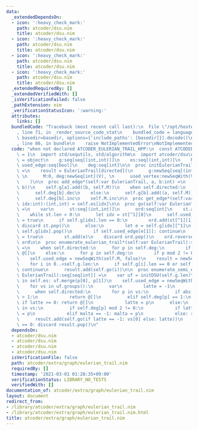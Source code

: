 ```yaml
---
data:
  _extendedDependsOn:
  - icon: ':heavy_check_mark:'
    path: atcoder/dsu.nim
    title: atcoder/dsu.nim
  - icon: ':heavy_check_mark:'
    path: atcoder/dsu.nim
    title: atcoder/dsu.nim
  - icon: ':heavy_check_mark:'
    path: atcoder/dsu.nim
    title: atcoder/dsu.nim
  - icon: ':heavy_check_mark:'
    path: atcoder/dsu.nim
    title: atcoder/dsu.nim
  _extendedRequiredBy: []
  _extendedVerifiedWith: []
  _isVerificationFailed: false
  _pathExtension: nim
  _verificationStatusIcon: ':warning:'
  attributes:
    links: []
  bundledCode: "Traceback (most recent call last):\n  File \"/opt/hostedtoolcache/Python/3.10.4/x64/lib/python3.10/site-packages/onlinejudge_verify/documentation/build.py\"\
    , line 71, in _render_source_code_stat\n    bundled_code = language.bundle(stat.path,\
    \ basedir=basedir, options={'include_paths': [basedir]}).decode()\n  File \"/opt/hostedtoolcache/Python/3.10.4/x64/lib/python3.10/site-packages/onlinejudge_verify/languages/nim.py\"\
    , line 86, in bundle\n    raise NotImplementedError\nNotImplementedError\n"
  code: "when not declared ATCODER_EULERIAN_TRAIL_HPP:\n  const ATCODER_EULERIAN_TRAIL_HPP*\
    \ = 1\n  import std/sequtils, std/algorithm\n  import atcoder/dsu\n  type EulerianTrail*[directed:static[bool]]\
    \ = object\n    g:seq[seq[(int,int)]]\n    es:seq[(int,int)]\n    M:int\n    used_vertex,\
    \ used_edge:seq[bool]\n    deg:seq[int]\n\n  proc initEulerianTrail*(V:int, directed:static[bool]):auto\
    \ =\n    result = EulerianTrail[directed](\n      g:newSeq[seq[(int,int)]](V),\
    \ \n      M:0, deg:newSeq[int](V), \n      used_vertex:newSeqWith(V, false)\n\
    \    )\n\n  proc add_edge*(self:var EulerianTrail, a, b:int) =\n    self.es.add((a,\
    \ b))\n    self.g[a].add((b, self.M))\n    when self.directed:\n      self.deg[a].inc\n\
    \      self.deg[b].dec\n    else:\n      self.g[b].add((a, self.M))\n      self.deg[a].inc\n\
    \      self.deg[b].inc\n    self.M.inc\n\n  proc get_edge*(self:var EulerianTrail,\
    \ idx:int):(int,int) = self.es[idx]\n\n  proc go(self:var EulerianTrail, s:int):seq[int]\
    \ =\n    var\n      st:seq[(int,int)]\n      ord:seq[int]\n    st.add((s, -1))\n\
    \    while st.len > 0:\n      let idx = st[^1][0]\n      self.used_vertex[idx]\
    \ = true\n      if self.g[idx].len == 0:\n        ord.add(st[^1][1])\n       \
    \ discard st.pop()\n      else:\n        let e = self.g[idx][^1]\n        discard\
    \ self.g[idx].pop()\n        if self.used_edge[e[1]]: continue\n        self.used_edge[e[1]]\
    \ = true\n        st.add(e)\n    discard ord.pop()\n    ord.reverse\n    return\
    \ ord\n\n  proc enumerate_eulerian_trail*(self:var EulerianTrail):seq[seq[int]]\
    \ =\n    when self.directed:\n      for p in self.deg:\n        if p != 0: return\
    \ @[]\n    else:\n      for p in self.deg:\n        if p mod 2 != 0: return @[]\n\
    \    self.used_edge = newSeqWith(self.M, false)\n    result = newSeq[seq[int]]()\n\
    \    for i in 0..<self.g.len:\n      if self.g[i].len == 0 or self.used_vertex[i]:\
    \ continue\n      result.add(self.go(i))\n\n  proc enumerate_semi_eulerian_trail*(self:var\
    \ EulerianTrail):seq[seq[int]] =\n    var uf = initDSU(self.g.len)\n    for p\
    \ in self.es: uf.merge(p[0], p[1])\n    self.used_edge = newSeqWith(self.M, false)\n\
    \    for vs in uf.groups():\n      var\n        latte = -1\n        malta = -1\n\
    \      when self.directed:\n        for p in vs:\n          if abs(self.deg[p])\
    \ > 1:\n            return @[]\n          elif self.deg[p] == 1:\n           \
    \ if latte >= 0: return @[]\n            latte = p\n      else:\n        for p\
    \ in vs:\n          if self.deg[p] mod 2 != 0:\n            if latte == -1: latte\
    \ = p\n            elif malta == -1: malta = p\n            else: return @[]\n\
    \      result.add(self.go(if latte == -1: vs[0] else: latte))\n      if result[^1].len\
    \ == 0: discard result.pop()\n"
  dependsOn:
  - atcoder/dsu.nim
  - atcoder/dsu.nim
  - atcoder/dsu.nim
  - atcoder/dsu.nim
  isVerificationFile: false
  path: atcoder/extra/graph/eulerian_trail.nim
  requiredBy: []
  timestamp: '2021-03-01 01:28:35+09:00'
  verificationStatus: LIBRARY_NO_TESTS
  verifiedWith: []
documentation_of: atcoder/extra/graph/eulerian_trail.nim
layout: document
redirect_from:
- /library/atcoder/extra/graph/eulerian_trail.nim
- /library/atcoder/extra/graph/eulerian_trail.nim.html
title: atcoder/extra/graph/eulerian_trail.nim
---
```

